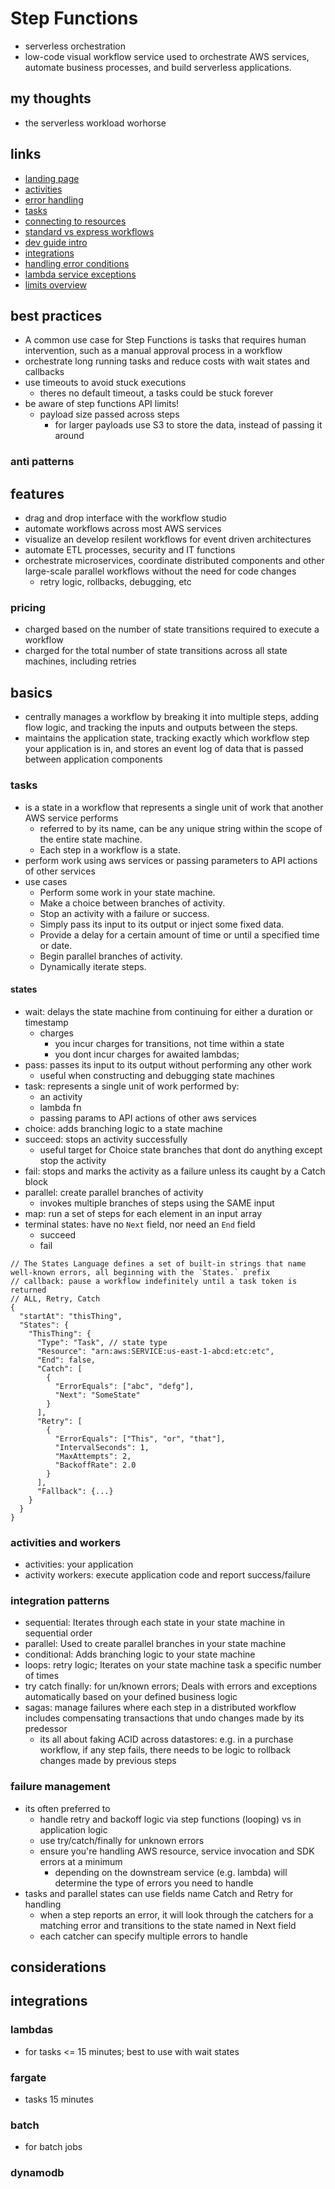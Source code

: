 # Step Functions

- serverless orchestration
- low-code visual workflow service used to orchestrate AWS services, automate business processes, and build serverless applications.

## my thoughts

- the serverless workload worhorse

## links

- [landing page](https://aws.amazon.com/step-functions/?did=ap_card&trk=ap_card)
- [activities](https://docs.aws.amazon.com/step-functions/latest/dg/concepts-activities.html)
- [error handling](https://docs.aws.amazon.com/step-functions/latest/dg/concepts-error-handling.html)
- [tasks](https://docs.aws.amazon.com/step-functions/latest/dg/amazon-states-language-task-state.html)
- [connecting to resources](https://docs.aws.amazon.com/step-functions/latest/dg/connect-to-resource.html)
- [standard vs express workflows](https://docs.aws.amazon.com/step-functions/latest/dg/concepts-standard-vs-express.html)
- [dev guide intro](https://docs.aws.amazon.com/step-functions/latest/dg/welcome.html)
- [integrations](https://docs.aws.amazon.com/step-functions/latest/dg/connect-supported-services.html)
- [handling error conditions](https://docs.aws.amazon.com/step-functions/latest/dg/tutorial-handling-error-conditions.html)
- [lambda service exceptions](https://docs.aws.amazon.com/step-functions/latest/dg/bp-lambda-serviceexception.html)
- [limits overview](https://docs.aws.amazon.com/step-functions/latest/dg/limits-overview.html)

## best practices

- A common use case for Step Functions is tasks that requires human intervention, such as a manual approval process in a workflow
- orchestrate long running tasks and reduce costs with wait states and callbacks
- use timeouts to avoid stuck executions
  - theres no default timeout, a tasks could be stuck forever
- be aware of step functions API limits!
  - payload size passed across steps
    - for larger payloads use S3 to store the data, instead of passing it around

### anti patterns

## features

- drag and drop interface with the workflow studio
- automate workflows across most AWS services
- visualize an develop resilent workflows for event driven architectures
- automate ETL processes, security and IT functions
- orchestrate microservices, coordinate distributed components and other large-scale parallel workflows without the need for code changes
  - retry logic, rollbacks, debugging, etc

### pricing

- charged based on the number of state transitions required to execute a workflow
- charged for the total number of state transitions across all state machines, including retries

## basics

- centrally manages a workflow by breaking it into multiple steps, adding flow logic, and tracking the inputs and outputs between the steps.
- maintains the application state, tracking exactly which workflow step your application is in, and stores an event log of data that is passed between application components

### tasks

- is a state in a workflow that represents a single unit of work that another AWS service performs
  - referred to by its name, can be any unique string within the scope of the entire state machine.
  - Each step in a workflow is a state.
- perform work using aws services or passing parameters to API actions of other services
- use cases
  - Perform some work in your state machine.
  - Make a choice between branches of activity.
  - Stop an activity with a failure or success.
  - Simply pass its input to its output or inject some fixed data.
  - Provide a delay for a certain amount of time or until a specified time or date.
  - Begin parallel branches of activity.
  - Dynamically iterate steps.

#### states

- wait: delays the state machine from continuing for either a duration or timestamp
  - charges
    - you incur charges for transitions, not time within a state
    - you dont incur charges for awaited lambdas;
- pass: passes its input to its output without performing any other work
  - useful when constructing and debugging state machines
- task: represents a single unit of work performed by:
  - an activity
  - lambda fn
  - passing params to API actions of other aws services
- choice: adds branching logic to a state machine
- succeed: stops an activity successfully
  - useful target for Choice state branches that dont do anything except stop the activity
- fail: stops and marks the activity as a failure unless its caught by a Catch block
- parallel: create parallel branches of activity
  - invokes multiple branches of steps using the SAME input
- map: run a set of steps for each element in an input array
- terminal states: have no `Next` field, nor need an `End` field
  - succeed
  - fail

```jsonc
// The States Language defines a set of built-in strings that name well-known errors, all beginning with the `States.` prefix
// callback: pause a workflow indefinitely until a task token is returned
// ALL, Retry, Catch
{
  "startAt": "thisThing",
  "States": {
    "ThisThing": {
      "Type": "Task", // state type
      "Resource": "arn:aws:SERVICE:us-east-1-abcd:etc:etc",
      "End": false,
      "Catch": [
        {
          "ErrorEquals": ["abc", "defg"],
          "Next": "SomeState"
        }
      ],
      "Retry": [
        {
          "ErrorEquals": ["This", "or", "that"],
          "IntervalSeconds": 1,
          "MaxAttempts": 2,
          "BackoffRate": 2.0
        }
      ],
      "Fallback": {...}
    }
  }
}
```

### activities and workers

- activities: your application
- activity workers: execute application code and report success/failure

### integration patterns

- sequential: Iterates through each state in your state machine in sequential order
- parallel: Used to create parallel branches in your state machine
- conditional: Adds branching logic to your state machine
- loops: retry logic; Iterates on your state machine task a specific number of times
- try catch finally: for un/known errors; Deals with errors and exceptions automatically based on your defined business logic
- sagas: manage failures where each step in a distributed workflow includes compensating transactions that undo changes made by its predessor
  - its all about faking ACID across datastores: e.g. in a purchase workflow, if any step fails, there needs to be logic to rollback changes made by previous steps

### failure management

- its often preferred to
  - handle retry and backoff logic via step functions (looping) vs in application logic
  - use try/catch/finally for unknown errors
  - ensure you're handling AWS resource, service invocation and SDK errors at a minimum
    - depending on the downstream service (e.g. lambda) will determine the type of errors you need to handle
- tasks and parallel states can use fields name Catch and Retry for handling
  - when a step reports an error, it will look through the catchers for a matching error and transitions to the state named in Next field
  - each catcher can specify multiple errors to handle

## considerations

## integrations

### lambdas

- for tasks <= 15 minutes; best to use with wait states

### fargate

- tasks 15 minutes

### batch

- for batch jobs

### dynamodb
